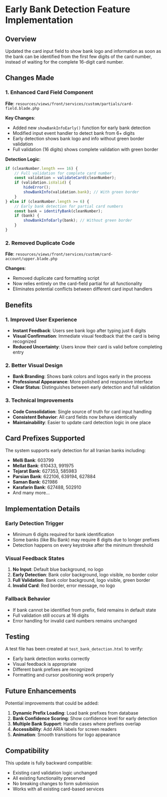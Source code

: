 # Early Bank Detection Feature Implementation

## Overview
Updated the card input field to show bank logo and information as soon as the bank can be identified from the first few digits of the card number, instead of waiting for the complete 16-digit card number.

## Changes Made

### 1. Enhanced Card Field Component
**File**: `resources/views/front/services/custom/partials/card-field.blade.php`

**Key Changes**:
- Added new `showBankInfoEarly()` function for early bank detection
- Modified input event handler to detect bank from 6+ digits
- Early detection shows bank logo and info without green border validation
- Full validation (16 digits) shows complete validation with green border

**Detection Logic**:
```javascript
if (cleanNumber.length === 16) {
    // Full validation for complete card number
    const validation = validateCard(cleanNumber);
    if (validation.isValid) {
        hideError();
        showBankInfo(validation.bank); // With green border
    }
} else if (cleanNumber.length >= 6) {
    // Early bank detection for partial card numbers
    const bank = identifyBank(cleanNumber);
    if (bank) {
        showBankInfoEarly(bank); // Without green border
    }
}
```

### 2. Removed Duplicate Code
**File**: `resources/views/front/services/custom/card-account/upper.blade.php`

**Changes**:
- Removed duplicate card formatting script
- Now relies entirely on the card-field partial for all functionality
- Eliminates potential conflicts between different card input handlers

## Benefits

### 1. Improved User Experience
- **Instant Feedback**: Users see bank logo after typing just 6 digits
- **Visual Confirmation**: Immediate visual feedback that the card is being recognized
- **Reduced Uncertainty**: Users know their card is valid before completing entry

### 2. Better Visual Design
- **Bank Branding**: Shows bank colors and logos early in the process
- **Professional Appearance**: More polished and responsive interface
- **Clear Status**: Distinguishes between early detection and full validation

### 3. Technical Improvements
- **Code Consolidation**: Single source of truth for card input handling
- **Consistent Behavior**: All card fields now behave identically
- **Maintainability**: Easier to update card detection logic in one place

## Card Prefixes Supported

The system supports early detection for all Iranian banks including:
- **Melli Bank**: 603799
- **Mellat Bank**: 610433, 991975
- **Tejarat Bank**: 627353, 585983
- **Parsian Bank**: 622106, 639194, 627884
- **Saman Bank**: 621986
- **Karafarin Bank**: 627488, 502910
- And many more...

## Implementation Details

### Early Detection Trigger
- Minimum 6 digits required for bank identification
- Some banks (like Blu Bank) may require 8 digits due to longer prefixes
- Detection happens on every keystroke after the minimum threshold

### Visual Feedback States
1. **No Input**: Default blue background, no logo
2. **Early Detection**: Bank color background, logo visible, no border color
3. **Full Validation**: Bank color background, logo visible, green border
4. **Invalid Card**: Red border, error message, no logo

### Fallback Behavior
- If bank cannot be identified from prefix, field remains in default state
- Full validation still occurs at 16 digits
- Error handling for invalid card numbers remains unchanged

## Testing

A test file has been created at `test_bank_detection.html` to verify:
- Early bank detection works correctly
- Visual feedback is appropriate
- Different bank prefixes are recognized
- Formatting and cursor positioning work properly

## Future Enhancements

Potential improvements that could be added:
1. **Dynamic Prefix Loading**: Load bank prefixes from database
2. **Bank Confidence Scoring**: Show confidence level for early detection
3. **Multiple Bank Support**: Handle cases where prefixes overlap
4. **Accessibility**: Add ARIA labels for screen readers
5. **Animation**: Smooth transitions for logo appearance

## Compatibility

This update is fully backward compatible:
- Existing card validation logic unchanged
- All existing functionality preserved
- No breaking changes to form submission
- Works with all existing card-based services 